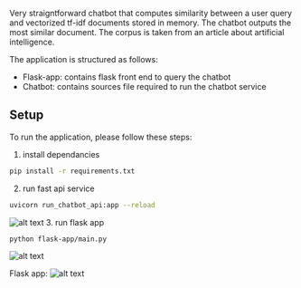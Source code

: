 Very straigntforward chatbot that computes similarity between a user query and vectorized tf-idf documents stored in memory. The chatbot outputs the most similar document.
The corpus is taken from an article about artificial intelligence. 

The application is structured as follows:

- Flask-app: contains flask front end to query the chatbot
- Chatbot: contains sources file required to run the chatbot service


## Setup
To run the application, please follow these steps:

1. install dependancies
```bash
pip install -r requirements.txt
```
2. run fast api service 
```bash
uvicorn run_chatbot_api:app --reload
```
![alt text](https://i.ibb.co/ZghkbVc/Capture-d-cran-2020-09-18-20-44-35.png)
3. run flask app 
```bash
python flask-app/main.py
```
![alt text](https://i.ibb.co/XDJCfhS/Capture-d-cran-2020-09-18-20-47-26.png)


Flask app:
![alt text](https://i.ibb.co/23P3jNs/Capture-d-cran-2020-09-18-20-45-19.png)




